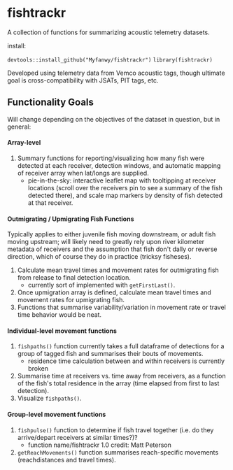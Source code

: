 # fishtrackr
A collection of functions for summarizing acoustic telemetry datasets.

install:

`devtools::install_github("Myfanwy/fishtrackr")`
`library(fishtrackr)`

Developed using telemetry data from Vemco acoustic tags, though ultimate goal is cross-compatibility with JSATs, PIT tags, etc.

## Functionality Goals 

Will change depending on the objectives of the dataset in question, but in general:

#### Array-level

1. Summary functions for reporting/visualizing how many fish were detected at each receiver, detection windows, and automatic mapping of receiver array when lat/longs are supplied.
    - pie-in-the-sky: interactive leaflet map with tooltipping at receiver locations (scroll over the receivers pin to see a summary of the fish detected there), and scale map markers by density of fish detected at that receiver.

#### Outmigrating / Upmigrating Fish Functions

Typically applies to either juvenile fish moving downstream, or adult fish moving upstream; will likely need to greatly rely upon river kilometer metadata of receivers and the assumption that fish don't dally or reverse direction, which of course they do in practice (tricksy fisheses).

1. Calculate mean travel times and movement rates for outmigrating fish from release to final detection location.
    - currently sort of implemented with `getFirstLast()`.
2. Once upmigration array is defined, calculate mean travel times and movement rates for upmigrating fish.
3. Functions that summarise variability/variation in movement rate or travel time behavior would be neat.

#### Individual-level movement functions

1. `fishpaths()` function currently takes a full dataframe of detections for a group of tagged fish and summarises their bouts of movements.
    - residence time calculation between and within receivers is currently broken
2. Summarise time at receivers vs. time away from receivers, as a function of the fish's total residence in the array (time elapsed from first to last detection).
3. Visualize `fishpaths()`.

#### Group-level movement functions 

1. `fishpulse()` function to determine if fish travel together (i.e. do they arrive/depart receivers at similar times?)?
      - function name/fishtrackr 1.0 credit: Matt Peterson
2. `getReachMovements()` function summarises reach-specific movements (reachdistances and travel times).



